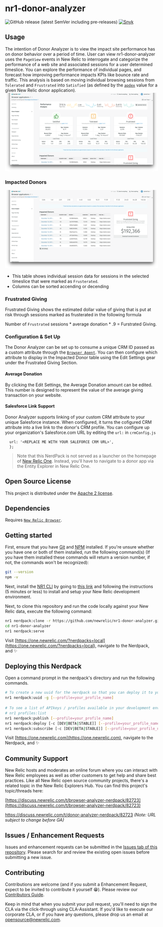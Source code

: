 # nr1-donor-analyzer

![GitHub release (latest SemVer including pre-releases)](https://img.shields.io/github/v/release/newrelic/nr1-donor-analyzer?include_prereleases&sort=semver) [![Snyk](https://snyk.io/test/github/newrelic/nr1-donor-analyzer/badge.svg)](https://snyk.io/test/github/newrelic/nr1-donor-analyzer)

## Usage

The intention of Donor Analyzer is to view the impact site performance has on donor behavior over a period of time. User can view nr1-donor-analyzer uses the `PageView` events in New Relic to interrogate and categorize the performance of a web site and associated sessions for a user determined timeslice. You can explore the performance of individual pages, and forecast how improving performance impacts KPIs like bounce rate and traffic. This analysis is based on moving individual browsing sessions from `Tolerated` and `Frustrated` into `Satisfied` (as defined by the [`apdex`](https://docs.newrelic.com/docs/apm/new-relic-apm/apdex/apdex-measure-user-satisfaction) value for a given New Relic donor application).
![Donor Analyzer Overview](screenshots/donor-analyzer-overview.png)
### Impacted Donors
![Impacted Donor Details](screenshots/impacted-donors-details.png)
 - This table shows individual session data for sessions in the selected timeslice that were marked as `Frusterated`.
 - Columns can be sorted accending or decending

### Frustrated Giving
Frustrated Giving shows the estimated dollar value of giving that is put at risk through sessions marked as frusterated in the following formula

 Number of `Frustrated` sessions * average donation * .9 = Furstrated Giving.


### Configuration & Set Up
The Donor Analyzer can be set up to consume a unique CRM ID passed as a custom attribute through the [`Browser Agent`](https://docs.newrelic.com/docs/browser/new-relic-browser/browser-agent-spa-api/set-custom-attribute). You can then configure which attribute to display in the Impacted Donor table using the Edit Settings gear under the Frustrated Giving Section.

#### Average Donation
By clicking the Edit Settings, the Average Donation amount can be edited. This number is designed to represent the value of the average giving transaction on your website.

#### Salesforce Link Support
Donor Analyzer supports linking of your custom CRM attribute to your unique Salesforce instance. When configured, it turns the cofigured CRM attribute into a live link to the donor's CRM profile.
You can configure up your organization's Salesforce.com URL by editing the `url:` in  `crmConfig.js`
```const crmConfig = {
  url: '<REPLACE ME WITH YOUR SALEFORCE CRM URL>',
  };
```

> Note that this NerdPack is not served as a launcher on the homepage of [New Relic One](https://one.newrelic.com). Instead, you'll have to navigate to a donor app via the Entity Explorer in New Relic One.

## Open Source License

This project is distributed under the [Apache 2 license](LICENSE).

## Dependencies

Requires [`New Relic Browser`](https://newrelic.com/products/browser-monitoring).

## Getting started

First, ensure that you have [Git](https://git-scm.com/book/en/v2/Getting-Started-Installing-Git) and [NPM](https://www.npmjs.com/get-npm) installed. If you're unsure whether you have one or both of them installed, run the following command(s) (If you have them installed these commands will return a version number, if not, the commands won't be recognized):

```bash
git --version
npm -v
```

Next, install the [NR1 CLI](https://one.newrelic.com/launcher/developer-center.launcher) by going to [this link](https://one.newrelic.com/launcher/developer-center.launcher) and following the instructions (5 minutes or less) to install and setup your New Relic development environment.

Next, to clone this repository and run the code locally against your New Relic data, execute the following command:

```bash
nr1 nerdpack:clone -r https://github.com/newrelic/nr1-donor-analyzer.git
cd nr1-donor-analyzer
nr1 nerdpack:serve
```

Visit [https://one.newrelic.com/?nerdpacks=local](https://one.newrelic.com/?nerdpacks=local), navigate to the Nerdpack, and :sparkles:

## Deploying this Nerdpack

Open a command prompt in the nerdpack's directory and run the following commands.

```bash
# To create a new uuid for the nerdpack so that you can deploy it to your account:
nr1 nerdpack:uuid -g [--profile=your_profile_name]

# To see a list of APIkeys / profiles available in your development environment:
# nr1 profiles:list
nr1 nerdpack:publish [--profile=your_profile_name]
nr1 nerdpack:deploy [-c [DEV|BETA|STABLE]] [--profile=your_profile_name]
nr1 nerdpack:subscribe [-c [DEV|BETA|STABLE]] [--profile=your_profile_name]
```

Visit [https://one.newrelic.com](https://one.newrelic.com), navigate to the Nerdpack, and :sparkles:

## Community Support

New Relic hosts and moderates an online forum where you can interact with New Relic employees as well as other customers to get help and share best practices. Like all New Relic open source community projects, there's a related topic in the New Relic Explorers Hub. You can find this project's topic/threads here:

[https://discuss.newrelic.com/t/browser-analyzer-nerdpack/82723](https://discuss.newrelic.com/t/browser-analyzer-nerdpack/82723)

https://discuss.newrelic.com/t/donor-analyzer-nerdpack/82723
*(Note: URL subject to change before GA)*

## Issues / Enhancement Requests

Issues and enhancement requests can be submitted in the [Issues tab of this repository](../../issues). Please search for and review the existing open issues before submitting a new issue.

## Contributing

Contributions are welcome (and if you submit a Enhancement Request, expect to be invited to contribute it yourself :grin:). Please review our [Contributors Guide](CONTRIBUTING.md).

Keep in mind that when you submit your pull request, you'll need to sign the CLA via the click-through using CLA-Assistant. If you'd like to execute our corporate CLA, or if you have any questions, please drop us an email at opensource@newrelic.com.

